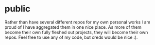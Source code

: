 # public

Rather than have several different repos for my own personal works I am proud of I have aggregated them in one nice place. As more of them become their own fully fleshed out projects, they will become their own repos. Feel free to use any of my code, but creds would be nice :).  
